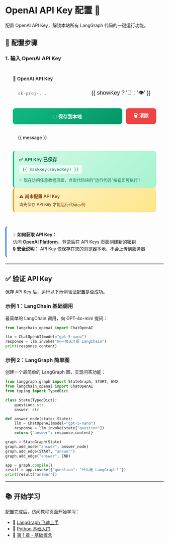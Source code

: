 # OpenAI API Key 配置 🔑

配置 OpenAI API Key，解锁本站所有 LangGraph 代码的一键运行功能。

<script setup>
import { ref, onMounted } from 'vue'

const apiKey = ref('')
const savedKey = ref('')
const message = ref('')
const showKey = ref(false)

onMounted(() => {
  const saved = localStorage.getItem('openai_api_key')
  if (saved) {
    savedKey.value = saved
    apiKey.value = saved
  }
})

function saveApiKey() {
  if (!apiKey.value.trim()) {
    message.value = '❌ 请输入 API Key'
    setTimeout(() => message.value = '', 3000)
    return
  }
  localStorage.setItem('openai_api_key', apiKey.value.trim())
  savedKey.value = apiKey.value.trim()
  message.value = '✅ 保存成功！现在可以运行所有代码示例了'
  setTimeout(() => message.value = '', 3000)
}

function clearApiKey() {
  localStorage.removeItem('openai_api_key')
  apiKey.value = ''
  savedKey.value = ''
  message.value = '🗑️ 已清除'
  setTimeout(() => message.value = '', 3000)
}

function toggleShowKey() {
  showKey.value = !showKey.value
}

function maskKey(key) {
  if (!key) return ''
  if (key.length <= 8) return '***'
  return key.substring(0, 4) + '***' + key.substring(key.length - 4)
}
</script>

## 📝 配置步骤

### 1. 输入 OpenAI API Key

<div style="max-width: 700px; margin: 20px 0; padding: 24px; background: var(--vp-c-bg-soft); border-radius: 8px; border: 2px solid var(--vp-c-divider);">
  <div style="margin-bottom: 20px;">
    <label style="display: block; margin-bottom: 10px; font-weight: 600; font-size: 15px;">
      🔑 OpenAI API Key
    </label>
    <div style="display: flex; gap: 10px;">
      <input
        v-model="apiKey"
        :type="showKey ? 'text' : 'password'"
        placeholder="sk-proj-..."
        style="flex: 1; padding: 12px 16px; border: 2px solid var(--vp-c-divider); border-radius: 8px; font-family: 'Consolas', monospace; font-size: 14px; background: var(--vp-c-bg); color: var(--vp-c-text-1);"
        @keyup.enter="saveApiKey"
      />
      <button
        @click="toggleShowKey"
        style="padding: 12px 18px; background: var(--vp-c-bg-mute); color: var(--vp-c-text-1); border: 2px solid var(--vp-c-divider); border-radius: 8px; cursor: pointer; font-size: 18px;"
        :title="showKey ? '隐藏' : '显示'"
      >
        {{ showKey ? '🙈' : '👁️' }}
      </button>
    </div>
  </div>

  <div style="display: flex; gap: 12px; margin-bottom: 20px;">
    <button
      @click="saveApiKey"
      style="flex: 1; padding: 12px 24px; background: linear-gradient(135deg, #10b981 0%, #059669 100%); color: white; border: none; border-radius: 8px; cursor: pointer; font-weight: 600; font-size: 15px; box-shadow: 0 2px 8px rgba(16, 185, 129, 0.3);"
    >
      💾 保存到本地
    </button>
    <button
      @click="clearApiKey"
      style="padding: 12px 24px; background: #ef4444; color: white; border: none; border-radius: 8px; cursor: pointer; font-weight: 600; font-size: 15px;"
    >
      🗑️ 清除
    </button>
  </div>

  <div v-if="message" style="padding: 14px 16px; background: var(--vp-c-bg); border-left: 4px solid var(--vp-c-brand); border-radius: 6px; margin-bottom: 20px; font-weight: 500;">
    {{ message }}
  </div>

  <div v-if="savedKey" style="padding: 16px; background: linear-gradient(135deg, #d1fae5 0%, #a7f3d0 100%); border-radius: 8px; border-left: 4px solid #10b981;">
    <div style="font-weight: 600; margin-bottom: 8px; color: #065f46; font-size: 15px;">✅ API Key 已保存</div>
    <code style="font-family: 'Consolas', monospace; font-size: 13px; color: #047857; background: #ecfdf5; padding: 6px 10px; border-radius: 4px; display: inline-block;">{{ maskKey(savedKey) }}</code>
    <div style="margin-top: 10px; font-size: 13px; color: #047857;">
      ✨ 现在访问任意教程页面，点击代码块的"运行代码"按钮即可执行！
    </div>
  </div>
  <div v-else style="padding: 16px; background: linear-gradient(135deg, #fef3c7 0%, #fde68a 100%); border-left: 4px solid #f59e0b; border-radius: 8px;">
    <div style="font-weight: 600; color: #92400e; margin-bottom: 6px;">⚠️ 尚未配置 API Key</div>
    <div style="font-size: 13px; color: #78350f;">请先保存 API Key 才能运行代码示例</div>
  </div>
</div>

<div style="max-width: 700px; padding: 16px 20px; background: var(--vp-c-bg-soft); border-radius: 8px; margin: 20px 0; border-left: 4px solid #3b82f6;">
  <div style="font-size: 14px; color: var(--vp-c-text-2); line-height: 1.6;">
    💡 <strong>如何获取 API Key：</strong><br/>
    访问 <a href="https://platform.openai.com/api-keys" target="_blank" style="color: var(--vp-c-brand); font-weight: 600;">OpenAI Platform</a>，登录后在 API Keys 页面创建新的密钥<br/>
    🔒 <strong>安全说明：</strong> API Key 仅保存在您的浏览器本地，不会上传到服务器
  </div>
</div>

---

## ✅ 验证 API Key

保存 API Key 后，运行以下示例验证配置是否成功。

### 示例 1：LangChain 基础调用

最简单的 LangChain 调用，向 GPT-4o-mini 提问：

```python
from langchain_openai import ChatOpenAI

llm = ChatOpenAI(model="gpt-5-nano")
response = llm.invoke("用一句话介绍 LangChain")
print(response.content)
```

### 示例 2：LangGraph 简单图

创建一个最简单的 LangGraph 图，实现问答功能：

```python
from langgraph.graph import StateGraph, START, END
from langchain_openai import ChatOpenAI
from typing import TypedDict

class State(TypedDict):
    question: str
    answer: str

def answer_node(state: State):
    llm = ChatOpenAI(model="gpt-5-nano")
    response = llm.invoke(state["question"])
    return {"answer": response.content}

graph = StateGraph(State)
graph.add_node("answer", answer_node)
graph.add_edge(START, "answer")
graph.add_edge("answer", END)

app = graph.compile()
result = app.invoke({"question": "什么是 LangGraph？"})
print(result["answer"])
```

---

## 📚 开始学习

配置完成后，访问教程页面开始学习：

- 🚀 [LangGraph 飞速上手](/module-0/0.0-LangGraph-上手案例)
- 🐍 [Python 基础入门](/module-0/0.1-Python-基础入门)
- 📖 [第 1 章 - 基础概念](/module-1/1.1-simple-graph-最简图)
